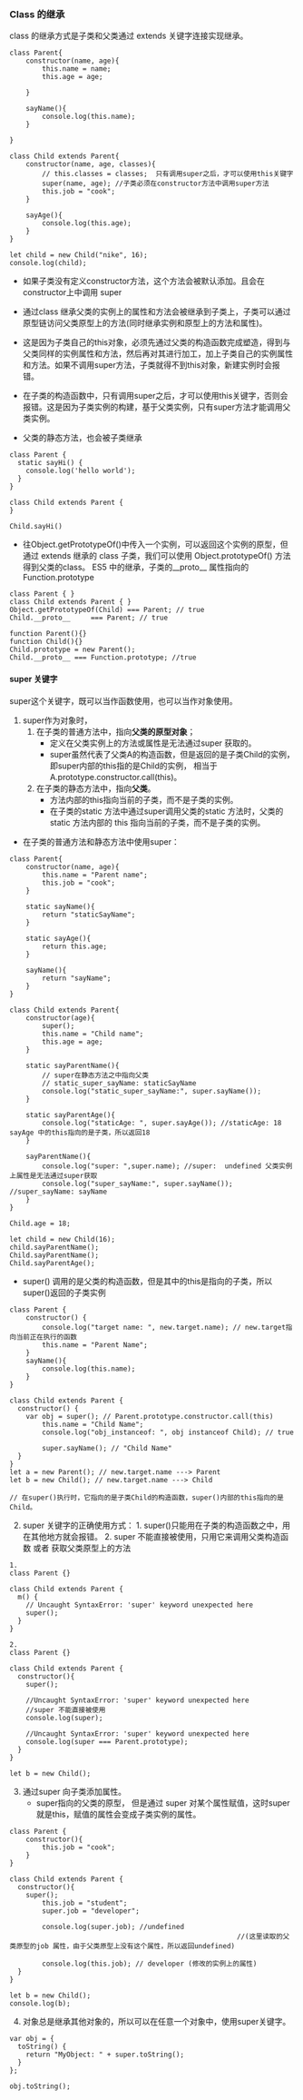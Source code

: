 ### Class 的继承

class 的继承方式是子类和父类通过 extends 关键字连接实现继承。
```
class Parent{
	constructor(name, age){
		this.name = name;
		this.age = age;
		
	}

	sayName(){	
		console.log(this.name);
	}

}

class Child extends Parent{
	constructor(name, age, classes){
		// this.classes = classes;  只有调用super之后，才可以使用this关键字
		super(name, age); //子类必须在constructor方法中调用super方法
		this.job = "cook";
	}

	sayAge(){	
		console.log(this.age);
	}	
}

let child = new Child("nike", 16);
console.log(child);
```
* 如果子类没有定义constructor方法，这个方法会被默认添加。且会在constructor上中调用 super
* 通过class 继承父类的实例上的属性和方法会被继承到子类上，子类可以通过原型链访问父类原型上的方法(同时继承实例和原型上的方法和属性)。
* 这是因为子类自己的this对象，必须先通过父类的构造函数完成塑造，得到与父类同样的实例属性和方法，然后再对其进行加工，加上子类自己的实例属性和方法。如果不调用super方法，子类就得不到this对象，新建实例时会报错。

* 在子类的构造函数中，只有调用super之后，才可以使用this关键字，否则会报错。这是因为子类实例的构建，基于父类实例，只有super方法才能调用父类实例。

* 父类的静态方法，也会被子类继承
```
class Parent {
  static sayHi() {
    console.log('hello world');
  }
}

class Child extends Parent {
}

Child.sayHi()
```

* 往Object.getPrototypeOf()中传入一个实例，可以返回这个实例的原型，但通过 extends 继承的 class 子类，我们可以使用 Object.prototypeOf() 方法得到父类的class。 ES5 中的继承，子类的__proto__ 属性指向的Function.prototype
```
class Parent { }
class Child extends Parent { }
Object.getPrototypeOf(Child) === Parent; // true
Child.__proto__ 	=== Parent; // true
```

```
function Parent(){}
function Child(){}
Child.prototype = new Parent();
Child.__proto__ === Function.prototype; //true
```
#### super 关键字

super这个关键字，既可以当作函数使用，也可以当作对象使用。

1. super作为对象时，
	1. 在子类的普通方法中，指向<b>父类的原型对象</b>；
		 * 定义在父类实例上的方法或属性是无法通过super 获取的。
		 * super虽然代表了父类A的构造函数，但是返回的是子类Child的实例，即super内部的this指的是Child的实例，
       相当于A.prototype.constructor.call(this)。
	2. 在子类的静态方法中，指向<b>父类</b>。
		 * 方法内部的this指向当前的子类，而不是子类的实例。
		 * 在子类的static 方法中通过super调用父类的static 方法时，父类的 static 方法内部的 this 指向当前的子类，而不是子类的实例。

* 在子类的普通方法和静态方法中使用super：

```
class Parent{
	constructor(name, age){
		this.name = "Parent name";		
		this.job = "cook";		
	}

	static sayName(){
		return "staticSayName";
	}

	static sayAge(){
		return this.age;
	}

	sayName(){	
		return "sayName";
	}
}

class Child extends Parent{
	constructor(age){
		super();
		this.name = "Child name";
		this.age = age;
	}
	
	static sayParentName(){
		// super在静态方法之中指向父类
		// static_super_sayName: staticSayName
		console.log("static_super_sayName:", super.sayName());	
	}

	static sayParentAge(){
		console.log("staticAge: ", super.sayAge()); //staticAge: 18 sayAge 中的this指向的是子类，所以返回18
	}

	sayParentName(){	
		console.log("super: ",super.name); //super:  undefined 父类实例上属性是无法通过super获取
		console.log("super_sayName:", super.sayName()); //super_sayName: sayName
	}	
}

Child.age = 18;

let child = new Child(16);
child.sayParentName();
Child.sayParentName();  
Child.sayParentAge();  
```


* super() 调用的是父类的构造函数，但是其中的this是指向的子类，所以super()返回的子类实例
```
class Parent {
	constructor() {
		console.log("target name: ", new.target.name); // new.target指向当前正在执行的函数
		this.name = "Parent Name";
	}
	sayName(){
		console.log(this.name);	
	}
}

class Child extends Parent {
  constructor() {
    var obj = super(); // Parent.prototype.constructor.call(this)
		this.name = "Child Name";
		console.log("obj_instanceof: ", obj instanceof Child); // true

		super.sayName(); // "Child Name"
  }
}
let a = new Parent(); // new.target.name ---> Parent
let b = new Child(); // new.target.name ---> Child

// 在super()执行时，它指向的是子类Child的构造函数，super()内部的this指向的是Child。
```


2. super 关键字的正确使用方式：
		1. super()只能用在子类的构造函数之中，用在其他地方就会报错。 
		2. super 不能直接被使用，只用它来调用父类构造函数 或者 获取父类原型上的方法
```
1. 
class Parent {}

class Child extends Parent {
  m() {
    // Uncaught SyntaxError: 'super' keyword unexpected here
    super(); 
  }
}

2. 
class Parent {}

class Child extends Parent {
  constructor(){
  	super();

  	//Uncaught SyntaxError: 'super' keyword unexpected here
  	//super 不能直接被使用
  	console.log(super);  

  	//Uncaught SyntaxError: 'super' keyword unexpected here
  	console.log(super === Parent.prototype); 
  }
}

let b = new Child();
```

3. 通过super 向子类添加属性。
   * super指向的父类的原型， 但是通过 super 对某个属性赋值，这时super就是this，赋值的属性会变成子类实例的属性。
```
class Parent {
	constructor(){
		this.job = "cook";
	}
}

class Child extends Parent {
  constructor(){
  	super();
		this.job = "student";
		super.job = "developer";

		console.log(super.job); //undefined 
														//(这里读取的父类原型的job 属性，由于父类原型上没有这个属性，所以返回undefined)

		console.log(this.job); // developer (修改的实例上的属性)
  }
}

let b = new Child();
console.log(b);
```

4. 对象总是继承其他对象的，所以可以在任意一个对象中，使用super关键字。
```
var obj = {
  toString() {
    return "MyObject: " + super.toString();
  }
};

obj.toString(); 
```